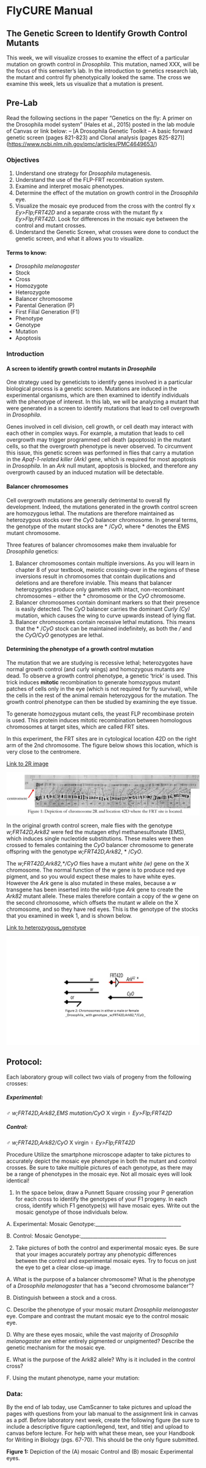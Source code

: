 # FlyCURE Manual

## The Genetic Screen to Identify Growth Control Mutants

This week, we will visualize crosses to examine the effect of a particular mutation on growth control in _Drosophila_. This mutation, named XXX, will be the focus of this semester’s lab. In the introduction to genetics research lab, the mutant and control fly phenotypically looked the same. The cross we examine this week, lets us visualize that a mutation is present.

## Pre-Lab
Read the following sections in the paper “Genetics on the fly: A primer on the Drosophila model system” (Hales et al., 2015) posted in the lab module of Canvas or link below:
–	[A Drosophila Genetic Toolkit – A basic forward genetic screen (pages 821-823) and Clonal analysis (pages 825-827)] (https://www.ncbi.nlm.nih.gov/pmc/articles/PMC4649653/)  

### Objectives

1. Understand one strategy for _Drosophila_ mutagenesis.
2. Understand the use of the FLP-FRT recombination system.
3. Examine and interpret mosaic phenotypes.
4. Determine the effect of the mutation on growth control in the _Drosophila_ eye.
5. Visualize the mosaic eye produced from the cross with the control fly x _Ey>Flp;FRT42D_ and a separate cross with the mutant fly x _Ey>Flp;FRT42D_. Look for differences in the mosaic eye between the control and mutant crosses.
6. Understand the Genetic Screen, what crosses were done to conduct the genetic screen, and what it allows you to visualize.  

#### Terms to know:
- _Drosophila melanogaster_
- Stock
- Cross
- Homozygote
- Heterozygote
- Balancer chromosome
- Parental Generation (P)
- First Filial Generation (F1)
- Phenotype
- Genotype
- Mutation
- Apoptosis

### Introduction

#### **A screen to identify growth control mutants in _Drosophila_**

One strategy used by geneticists to identify genes involved in a particular biological process is a genetic screen. Mutations are induced in the experimental organisms, which are then examined to identify individuals with the phenotype of interest. In this lab, we will be analyzing a mutant that were generated in a screen to identify mutations that lead to cell overgrowth in _Drosophila_.

Genes involved in cell division, cell growth, or cell death may interact with each other in complex ways. For example, a mutation that leads to cell overgrowth may trigger programmed cell death (apoptosis) in the mutant cells, so that the overgrowth phenotype is never observed. To circumvent this issue, this genetic screen was performed in flies that carry a mutation in the _Apaf-1-related killer (Ark)_ gene, which is required for most apoptosis in _Drosophila_. In an _Ark_ null mutant, apoptosis is blocked, and therefore any overgrowth caused by an induced mutation will be detectable.

#### **Balancer chromosomes**

Cell overgrowth mutations are generally detrimental to overall fly development. Indeed, the mutations generated in the growth control screen are homozygous lethal. The mutations are therefore maintained as heterozygous stocks over the _CyO_ balancer chromosome. In general terms, the genotype of the mutant stocks are * /_CyO_, where * denotes the EMS mutant chromosome.

Three features of balancer chromosomes make them invaluable for _Drosophila_ genetics:
1.	Balancer chromosomes contain multiple inversions. As you will learn in chapter 8 of your textbook, meiotic crossing-over in the regions of these inversions result in chromosomes that contain duplications and deletions and are therefore inviable. This means that balancer heterozygotes produce only gametes with intact, non-recombinant chromosomes – either the * chromosome or the _CyO_ chromosome.
2.	Balancer chromosomes contain dominant markers so that their presence is easily detected. The _CyO_ balancer carries the dominant _Curly (Cy)_ mutation, which causes the wing to curve upwards instead of lying flat.
3.	Balancer chromosomes contain recessive lethal mutations. This means that the * /_CyO_ stock can be maintained indefinitely, as both the */* and the _CyO/CyO_ genotypes are lethal.

#### **Determining the phenotype of a growth control mutation**

The mutation that we are studying is recessive lethal; heterozygotes have normal growth control (and curly wings) and homozygous mutants are dead. To observe a growth control phenotype, a genetic ‘trick’ is used. This trick induces **mitotic** recombination to generate homozygous mutant patches of cells only in the eye (which is not required for fly survival), while the cells in the rest of the animal remain heterozygous for the mutation. The growth control phenotype can then be studied by examining the eye tissue.

To generate homozygous mutant cells, the yeast FLP recombinase protein is used. This protein induces mitotic recombination between homologous chromosomes at target sites, which are called FRT sites.

In this experiment, the FRT sites are in cytological location 42D on the right arm of the 2nd chromosome. The figure below shows this location, which is very close to the centromere.

[Link to 2R image](2R_image.jpg)

![Link to 2R image](2R_image.jpg)

In the original growth control screen, male flies with the genotype _w;FRT42D,Ark82_ were fed the mutagen ethyl methanesulfonate (EMS), which induces single nucleotide substitutions. These males were then crossed to females containing the _CyO_ balancer chromosome to generate offspring with the genotype _w;FRT42D,Ark82_, * /_CyO_.

The _w;FRT42D,Ark82,*/CyO_ flies have a mutant _white (w)_ gene on the X chromosome. The normal function of the w gene is to produce red eye pigment, and so you would expect these males to have white eyes. However the _Ark_ gene is also mutated in these males, because a _w_ transgene has been inserted into the wild-type _Ark_ gene to create the _Ark82_ mutant allele. These males therefore contain a copy of the _w_ gene on the second chromosome, which offsets the mutant _w_ allele on the X chromosome, and so they have red eyes. This is the genotype of the stocks that you examined in week 1, and is shown below.

[Link to heterozygous_genotype](Heterozygous_genotype.jpg)

![Link to heterozygous_genotype](Heterozygous_genotype.jpg)

## Protocol:
Each laboratory group will collect two vials of progeny from the following crosses:

##### Experimental:
♂ _w;FRT42D,Ark82,EMS mutation/CyO_    X    virgin ♀ _Ey>Flp;FRT42D_

##### Control:

♂ _w;FRT42D,Ark82/CyO_    X    virgin ♀ _Ey>Flp;FRT42D_

Procedure
Utilize the smartphone microscope adapter to take pictures to accurately depict the mosaic eye phenotype in both the mutant and control crosses. Be sure to take multiple pictures of each genotype, as there may be a range of phenotypes in the mosaic eye. Not all mosaic eyes will look identical!

1. In the space below, draw a Punnett Square crossing your P generation for each cross to identify the genotypes of your F1 progeny. In each cross, identify which F1 genotype(s) will have mosaic eyes. Write out the mosaic genotype of those individuals below.

A.	Experimental:
Mosaic Genotype:___________________________________

B.	Control:
Mosaic Genotype:___________________________________

2. Take pictures of both the control and experimental mosaic eyes. Be sure that your images accurately portray any phenotypic differences between the control and experimental mosaic eyes. Try to focus on just the eye to get a clear close-up image.

A.	What is the purpose of a balancer chromosome? What is the phenotype of a
_Drosophila melanogaster_ that has a “second chromosome balancer”?

B.	Distinguish between a stock and a cross.

C.	Describe the phenotype of your mosaic mutant _Drosophila melanogaster_ eye. Compare and contrast the mutant mosaic eye to the control mosaic eye.

D.	Why are these eyes mosaic, while the vast majority of _Drosophila melanogaster_ are either entirely pigmented or unpigmented? Describe the genetic mechanism for the mosaic eye.

E.	What is the purpose of the Ark82 allele? Why is it included in the control cross?

F.	Using the mutant phenotype, name your mutation:

### **Data:**
By the end of lab today, use CamScanner to take pictures and upload the pages with questions from your lab manual to the assignment link in canvas as a pdf.
Before laboratory next week, create the following figure (be sure to include a descriptive figure caption/legend, text, and title) and upload to canvas before lecture. For help with what these mean, see your Handbook for Writing in Biology (pgs. 67-70). This should be the only figure submitted.  

**Figure 1:**
Depiction of the (A) mosaic Control and (B) mosaic Experimental eyes.
